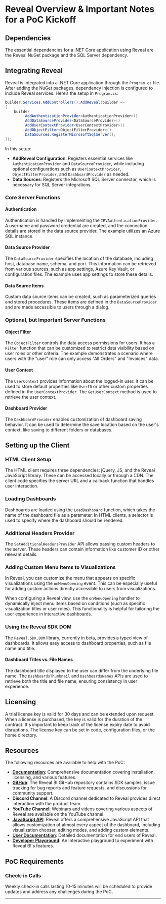 # Reveal Overview & Important Notes for a PoC Kickoff

## Dependencies

The essential dependencies for a .NET Core application using Reveal are the Reveal NuGet package and the SQL Server dependency.

## Integrating Reveal

Reveal is integrated into a .NET Core application through the `Program.cs` file. After adding the NuGet packages, dependency injection is configured to include Reveal services. Here’s the setup in `Program.cs`:

```csharp
builder.Services.AddControllers().AddReveal(builder =>
{
    builder
        .AddAuthenticationProvider<AuthenticationProvider>()
        .AddDataSourceProvider<DataSourceProvider>()
        .AddUserContextProvider<UserContextProvider>()
        .AddObjectFilter<ObjectFilterProvider>()
        .DataSources.RegisterMicrosoftSqlServer();
});
```

In this setup:
- **AddReveal Configuration**: Registers essential services like `AuthenticationProvider` and `DataSourceProvider`, while including optional configurations such as `UserContextProvider`, `ObjectFilterProvider`, and `DashboardProvider` as needed.
- **Data Sources**: Registers the Microsoft SQL Server connector, which is necessary for SQL Server integrations.

### Core Server Functions

#### Authentication

Authentication is handled by implementing the `IRVAuthenticationProvider`. A username and password credential are created, and the connection details are stored in the data source provider. The example utilizes an Azure SQL instance.

#### Data Source Provider

The `DataSourceProvider` specifies the location of the database, including host, database name, schema, and port. This information can be retrieved from various sources, such as app settings, Azure Key Vault, or configuration files. The example uses app settings to store these details.

#### Data Source Items

Custom data source items can be created, such as parameterized queries and stored procedures. These items are defined in the `DataSourceProvider` and are made accessible to users through a dialog.

### Optional, but Important Server Functions

#### Object Filter

The `ObjectFilter` controls the data access permissions for users. It has a `Filter` function that can be customized to restrict data visibility based on user roles or other criteria. The example demonstrates a scenario where users with the "user" role can only access "All Orders" and "Invoices" data.

#### User Context

The `UserContext` provides information about the logged-in user. It can be used to store default properties like `UserID` or other custom properties defined in the `UserContextProvider`. The `GetUserContext` method is used to retrieve the user context.

#### Dashboard Provider

The `DashboardProvider` enables customization of dashboard saving behavior. It can be used to determine the save location based on the user's context, like saving to different folders or databases.

## Setting up the Client

### HTML Client Setup

The HTML client requires three dependencies: jQuery, JS, and the Reveal JavaScript library. These can be accessed locally or through a CDN. The client code specifies the server URL and a callback function that handles user interaction.

### Loading Dashboards

Dashboards are loaded using the `LoadDashboard` function, which takes the name of the dashboard file as a parameter. In HTML clients, a selector is used to specify where the dashboard should be rendered.

### Additional Headers Provider

The `SetAdditionalHeadersProvider` API allows passing custom headers to the server. These headers can contain information like customer ID or other relevant details.

### Adding Custom Menu Items to Visualizations

In Reveal, you can customize the menu that appears on specific visualizations using the `onMenuOpening` event. This can be especially useful for adding custom actions directly accessible to users from visualizations.

When configuring a Reveal view, use the `onMenuOpening` handler to dynamically inject menu items based on conditions (such as specific visualization titles or user roles). This functionality is helpful for tailoring the user experience in interactive dashboards.

### Using the Reveal SDK DOM

The `Reveal.SDK.DOM` library, currently in beta, provides a typed view of dashboards. It allows easy access to dashboard properties, such as file name and title.

#### Dashboard Titles vs. File Names

The dashboard title displayed to the user can differ from the underlying file name. The `DashboardsThumbnail` and `DashboardsNames` APIs are used to retrieve both the title and file name, ensuring consistency in user experience.

## Licensing

A trial license key is valid for 30 days and can be extended upon request. When a license is purchased, the key is valid for the duration of the contract. It's important to keep track of the license expiry date to avoid disruptions. The license key can be set in code, configuration files, or the home directory.

## Resources

The following resources are available to help with the PoC:

- **[Documentation](https://help.revealbi.io/web/)**: Comprehensive documentation covering installation, licensing, and various features.
- **[GitHub](https://github.com/RevealBi/sdk-samples-javascript)**: The Reveal BI GitHub repository contains SDK samples, issue tracking for bug reports and feature requests, and discussions for community support.
- **Discord Channel**: A Discord channel dedicated to Reveal provides direct interaction with the product team.
- **[YouTube Channel](https://www.youtube.com/@RevealBI/videos)**: Webinars and videos covering various aspects of Reveal are available on the YouTube channel.
- **[JavaScript API](https://help.revealbi.io/api/javascript/latest/)**: Reveal offers a comprehensive JavaScript API that allows customization of almost every aspect of the dashboard, including visualization chooser, editing modes, and adding custom elements.
- **[User Documentation](https://help.revealbi.io/user/)**: Detailed documentation for end users of Reveal.
- **[Developer Playground](https://help.revealbi.io/playground/)**: An interactive playground to experiment with Reveal BI's features.

## PoC Requirements

### Check-in Calls

Weekly check-in calls lasting 10-15 minutes will be scheduled to provide updates and address any challenges during the PoC.

--- 
